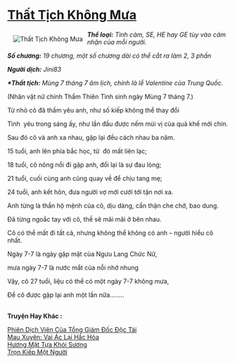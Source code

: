 <a href="https://utruyen.com/that-tich-khong-mua/2763/" title="Thất Tịch Không Mưa"><h1>Thất Tịch Không Mưa</h1></a><div style="display:table"><img align="right" style="float: left; padding: 10px;" src="https://utruyen.com/images/story/200x260/that-tich-khong-mua.jpg" alt="Thất Tịch Không Mưa"><b><i>Thể loại:</i></b><i> Tình cảm, SE, HE hay GE tùy vào cảm nhận của mỗi người.</i><p></p><b><i>Số chương:</i></b><i> 19 chương, một số chương dài có thể cắt ra làm 2, 3 phần</i><p></p><b><i>Người dịch:</i></b><i> Jini83</i><p></p><b><i>*Thất tịch:</i></b><i> Mùng 7 tháng 7 âm lịch, chính là lễ Valentine của Trung Quốc.</i><p></p>(Nhân vật nữ chính Thẩm Thiên Tình sinh ngày Mùng 7 tháng 7.)<p></p>Từ nhỏ cô đã thầm yêu anh, như số kiếp không thể thay đổi<p></p>Tình  yêu trong sáng ấy, như lần đầu được nếm mùi vị của quả khế mới chín.<p></p>Sau đó cô và anh xa nhau, gặp lại đều cách nhau ba năm.<p></p>15 tuổi, anh lên phía bắc học, từ  đó mất liên lạc;<p></p>18 tuổi, cô nông nổi đi gặp anh, đổi lại là sự đau lòng;<p></p>21 tuổi, cuối cùng anh cũng quay về để chịu tang mẹ;<p></p>24 tuổi, anh kết hôn, đưa người vợ mới cưới tới tận nơi xa.<p></p>Anh từng là thần hộ mệnh của cô, dịu dàng, cẩn thận che chở, bao dung.<p></p>Đã từng ngoắc tay với cô, thề sẽ mãi mãi ở bên nhau.<p></p>Cô có thể mất đi tất cả, nhưng không thể không có anh – người hiểu cô nhất.<p></p>Ngày 7-7 là ngày gặp mặt của Ngưu Lang Chức Nữ,<p></p>mưa ngày 7-7 là nước mắt của nỗi nhớ nhung<p></p>Vậy, cô 27 tuổi, liệu có thể có một ngày 7-7 không mưa,<p></p>Để cô được gặp lại anh một lần nữa……..</div><p><br><b>Truyện Hay Khác :</b></p><a href="https://utruyen.com/phien-dich-vien-cua-tong-giam-doc-doc-tai/17417/" alt="Phiên Dịch Viên Của Tổng Giám Đốc Độc Tài">Phiên Dịch Viên Của Tổng Giám Đốc Độc Tài</a><br/><a href="https://github.com/quanluxury/ngontinhhot/tree/master/truyenhay/17441/" alt="Mau Xuyên: Vai Ác Lại Hắc Hóa">Mau Xuyên: Vai Ác Lại Hắc Hóa</a><br/><a href="https://github.com/quanluxury/truyenhot/tree/master/truyenhay/1763/" alt="Hương Mật Tựa Khói Sương">Hương Mật Tựa Khói Sương</a><br/><a href="https://dammy2019.blogspot.com/2019/11/tron-kiep-mot-nguoi.html" alt="Trọn Kiếp Một Người">Trọn Kiếp Một Người</a><br/>